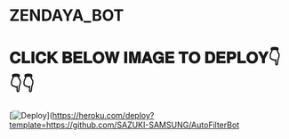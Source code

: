 # ZENDAYA_BOT

# 𝐂𝐋𝐈𝐂𝐊 𝐁𝐄𝐋𝐎𝐖 𝐈𝐌𝐀𝐆𝐄 𝐓𝐎 𝐃𝐄𝐏𝐋𝐎𝐘👇👇👇


[![Deploy](https://telegra.ph/file/fb033f0bb54277ea9682d.jpg)](https://heroku.com/deploy?template=https://github.com/SAZUKI-SAMSUNG/AutoFilterBot
